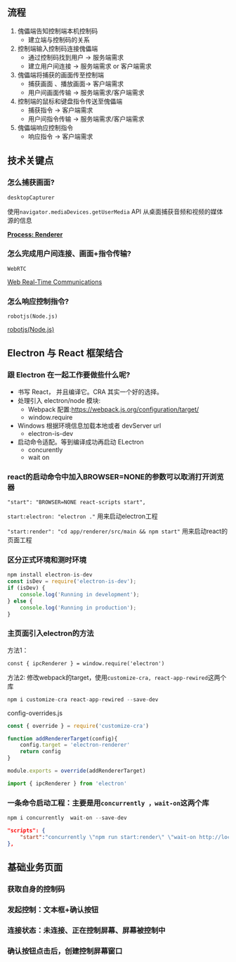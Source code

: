 ## 流程
1. 傀儡端告知控制端本机控制码
   - 建立端与控制码的关系
2. 控制端输入控制码连接傀儡端 
   - 通过控制码找到用户 -> 服务端需求
   - 建立用户间连接 -> 服务端需求 or 客户端需求
3. 傀儡端将捕获的画面传至控制端 
   - 捕获画面 、播放画面-> 客户端需求
   - 用户间画面传输 -> 服务端需求/客户端需求
4. 控制端的鼠标和键盘指令传送至傀儡端 
   - 捕获指令 -> 客户端需求
   - 用户间指令传输 -> 服务端需求/客户端需求
5. 傀儡端响应控制指令
   - 响应指令 -> 客户端需求

## 技术关键点
### **怎么捕获画面?**
`desktopCapturer`

 使用`navigator.mediaDevices.getUserMedia` API 从桌面捕获音频和视频的媒体源的信息

[**Process: Renderer**](https://www.electronjs.org/docs/api/desktop-capturer)

### **怎么完成用户间连接、画面+指令传输?**
`WebRTC`

[Web Real-Time Communications](https://github.com/mappum/electron-webrtc/tree/4597297e7e7e5149b14014eb1cf6457323596e5f)

### **怎么响应控制指令?**
`robotjs(Node.js)`

[robotjs(Node.js)](https://www.npmjs.com/package/robotjs)

## Electron 与 React 框架结合
### 跟 Electron 在一起工作要做些什么呢?
- 书写 React， 并且编译它。CRA 其实一个好的选择。 
- 处理引入 electron/node 模块:
  - Webpack 配置:https://webpack.js.org/configuration/target/
  - window.require
- Windows 根据环境信息加载本地或者 devServer url
  - electron-is-dev 
- 启动命令适配。等到编译成功再启动 ELectron
  - concurently 
  - wait on


### react的启动命令中加入BROWSER=NONE的参数可以取消打开浏览器
`"start": "BROWSER=NONE react-scripts start",`

`start:electron: "electron ."`  用来启动electron工程

`"start:render": "cd app/renderer/src/main && npm start"` 用来启动react的页面工程

### 区分正式环境和测时环境
```js
npm install electron-is-dev
const isDev = require('electron-is-dev');
if (isDev) {
	console.log('Running in development');
} else {
	console.log('Running in production');
}
```

### 主页面引入electron的方法

方法1：

`const { ipcRenderer } = window.require('electron')`

方法2: 修改webpack的target，使用`customize-cra, react-app-rewired`这两个库

```js
npm i customize-cra react-app-rewired --save-dev
```

config-overrides.js

```js
const { override } = require('customize-cra')

function addRendererTarget(config){
	config.target = 'electron-renderer'
	return config
}

module.exports = override(addRendererTarget)
```

```js
import { ipcRenderer } from 'electron' 
```





### 一条命令启动工程：主要是用`concurrently ，wait-on`这两个库

```js
npm i concurrently  wait-on --save-dev
```



```json
"scripts": {
  	"start":"concurrently \"npm run start:render\" \"wait-on http://localhost:3000 && npm run start:electron \""
},
```



## 基础业务页面

### 获取自身的控制码

### 发起控制：文本框+确认按钮

### 连接状态：未连接、正在控制屏幕、屏幕被控制中

### 确认按钮点击后，创建控制屏幕窗口
